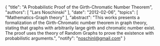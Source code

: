 {
    "title": "A Probabilistic Proof of the Girth-Chromatic Number Theorem",
    "authors": [
        "Lars Noschinski"
    ],
    "date": "2012-02-06",
    "topics": [
        "Mathematics-Graph theory"
    ],
    "abstract": "This works presents a formalization of the Girth-Chromatic number theorem in graph theory, stating that graphs with arbitrarily large girth and chromatic number exist. The proof uses the theory of Random Graphs to prove the existence with probabilistic arguments.",
    "notify": "noschinl@gmail.com"
}